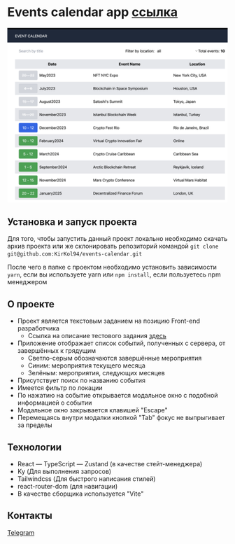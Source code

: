 # Events calendar app [ссылка](https://e-calendar.netlify.app/)

![Изображение](./screenshot.png "Скриншот приложения")

## Установка и запуск проекта

Для того, чтобы запустить данный проект локально необходимо скачать архив проекта или же склонировать репозиторий командой `git clone git@github.com:KirKol94/events-calendar.git`

После чего в папке с проектом необходимо установить зависимости `yarn`, если вы используете yarn или `npm install`, если пользуетесь npm менеджером

## О проекте

- Проект является текстовым заданием на позицию Front-end разработчика
   - Ссылка на описание тестового задания [здесь](https://terms-burn-uda.craft.me/f4Z2VTzWxELWN9)
- Приложение отображает список событий, полученных с сервера, от завершённых к грядущим
   - Светло-серым обозначаются завершённые мероприятия
   - Синим: мероприятия текущего месяца
   - Зелёным: мероприятия, следующих месяцев 
- Присутствует поиск по названию события
- Имеется фильтр по локации
- По нажатию на событие открывается модальное окно с подобной информацией о событии
 - Модальное окно закрывается клавишей "Escape"
 - Перемещаясь внутри модалки кнопкой "Tab" фокус не выпрыгивает за пределы 

## Технологии

- React
— TypeScript
— Zustand (в качестве стейт-менеджера)
- Ky (Для выполнения запросов)
- Tailwindcss (Для быстрого написания стилей)
- react-router-dom (для навигации)
- В качестве сборщика используется "Vite"

## Контакты

[Telegram](https://t.me/k0lchanov)
